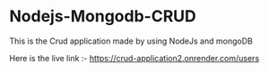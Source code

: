 # Nodejs-Mongodb-CRUD
This is the Crud application made by using NodeJs and mongoDB

Here is the live link :- https://crud-application2.onrender.com/users
